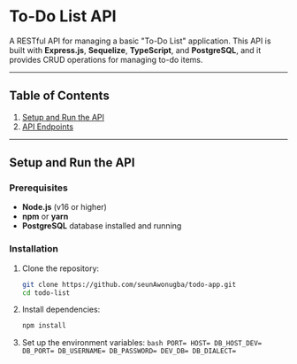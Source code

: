 # To-Do List API

A RESTful API for managing a basic "To-Do List" application. This API is built with **Express.js**, **Sequelize**, **TypeScript**, and **PostgreSQL**, and it provides CRUD operations for managing to-do items.

---

## Table of Contents

1. [Setup and Run the API](#setup-and-run-the-api)
2. [API Endpoints](#api-endpoints)

---

## Setup and Run the API

### Prerequisites

-   **Node.js** (v16 or higher)
-   **npm** or **yarn**
-   **PostgreSQL** database installed and running

### Installation

1. Clone the repository:

    ```bash
    git clone https://github.com/seunAwonugba/todo-app.git
    cd todo-list
    ```

2. Install dependencies:
    ```bash
    npm install
    ```
3. Set up the environment variables:
   `bash
    PORT=
    HOST=
    DB_HOST_DEV=
    DB_PORT=
    DB_USERNAME=
    DB_PASSWORD=
    DEV_DB=
    DB_DIALECT=
    `
